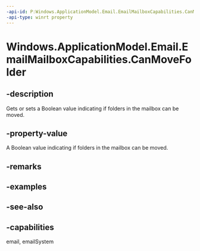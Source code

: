 ```yaml
---
-api-id: P:Windows.ApplicationModel.Email.EmailMailboxCapabilities.CanMoveFolder
-api-type: winrt property
---
```


<!-- Property syntax
public bool CanMoveFolder { get;  set; }
-->

# Windows.ApplicationModel.Email.EmailMailboxCapabilities.CanMoveFolder

## -description
Gets or sets a Boolean value indicating if folders in the mailbox can be moved.

## -property-value
A Boolean value indicating if folders in the mailbox can be moved.

## -remarks

## -examples

## -see-also

## -capabilities
email, emailSystem
